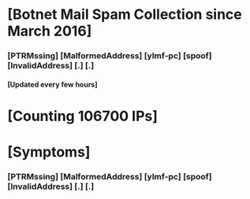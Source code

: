 # [Botnet Mail Spam Collection since March 2016]
### [PTRMssing] [MalformedAddress] [ylmf-pc] [spoof] [InvalidAddress] [.] [.]
#### [Updated every few hours]

# [Counting 106700 IPs]

# [Symptoms] 
###   [PTRMssing] [MalformedAddress] [ylmf-pc] [spoof] [InvalidAddress] [.] [.]
